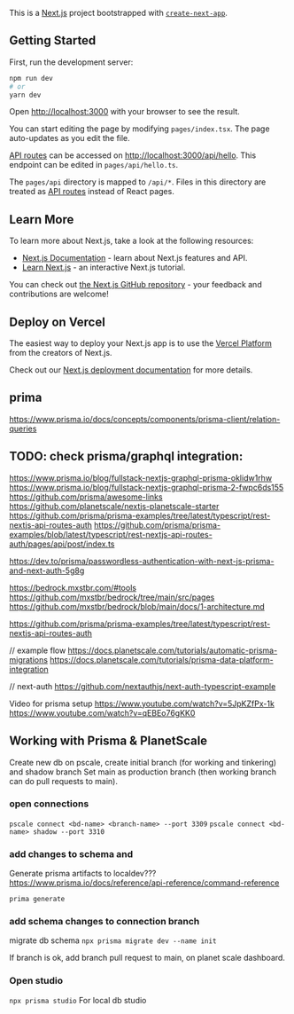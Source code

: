 This is a [Next.js](https://nextjs.org/) project bootstrapped with [`create-next-app`](https://github.com/vercel/next.js/tree/canary/packages/create-next-app).

## Getting Started

First, run the development server:

```bash
npm run dev
# or
yarn dev
```

Open [http://localhost:3000](http://localhost:3000) with your browser to see the result.

You can start editing the page by modifying `pages/index.tsx`. The page auto-updates as you edit the file.

[API routes](https://nextjs.org/docs/api-routes/introduction) can be accessed on [http://localhost:3000/api/hello](http://localhost:3000/api/hello). This endpoint can be edited in `pages/api/hello.ts`.

The `pages/api` directory is mapped to `/api/*`. Files in this directory are treated as [API routes](https://nextjs.org/docs/api-routes/introduction) instead of React pages.

## Learn More

To learn more about Next.js, take a look at the following resources:

- [Next.js Documentation](https://nextjs.org/docs) - learn about Next.js features and API.
- [Learn Next.js](https://nextjs.org/learn) - an interactive Next.js tutorial.

You can check out [the Next.js GitHub repository](https://github.com/vercel/next.js/) - your feedback and contributions are welcome!

## Deploy on Vercel

The easiest way to deploy your Next.js app is to use the [Vercel Platform](https://vercel.com/new?utm_medium=default-template&filter=next.js&utm_source=create-next-app&utm_campaign=create-next-app-readme) from the creators of Next.js.

Check out our [Next.js deployment documentation](https://nextjs.org/docs/deployment) for more details.

## prima

https://www.prisma.io/docs/concepts/components/prisma-client/relation-queries

## TODO: check prisma/graphql integration:

https://www.prisma.io/blog/fullstack-nextjs-graphql-prisma-oklidw1rhw
https://www.prisma.io/blog/fullstack-nextjs-graphql-prisma-2-fwpc6ds155
https://github.com/prisma/awesome-links
https://github.com/planetscale/nextjs-planetscale-starter
https://github.com/prisma/prisma-examples/tree/latest/typescript/rest-nextjs-api-routes-auth
https://github.com/prisma/prisma-examples/blob/latest/typescript/rest-nextjs-api-routes-auth/pages/api/post/index.ts

https://dev.to/prisma/passwordless-authentication-with-next-js-prisma-and-next-auth-5g8g

https://bedrock.mxstbr.com/#tools
https://github.com/mxstbr/bedrock/tree/main/src/pages
https://github.com/mxstbr/bedrock/blob/main/docs/1-architecture.md

https://github.com/prisma/prisma-examples/tree/latest/typescript/rest-nextjs-api-routes-auth

// example flow
https://docs.planetscale.com/tutorials/automatic-prisma-migrations
https://docs.planetscale.com/tutorials/prisma-data-platform-integration

// next-auth
https://github.com/nextauthjs/next-auth-typescript-example

Video for prisma setup
https://www.youtube.com/watch?v=5JpKZfPx-1k
https://www.youtube.com/watch?v=qEBEo76gKK0

## Working with Prisma & PlanetScale

Create new db on pscale, create initial branch (for working and tinkering) and shadow branch
Set main as production branch (then working branch can do pull requests to main).

### open connections

`pscale connect <bd-name> <branch-name> --port 3309`
`pscale connect <bd-name> shadow --port 3310`

### add changes to schema and

Generate prisma artifacts to localdev???
https://www.prisma.io/docs/reference/api-reference/command-reference

`prima generate`

### add schema changes to connection branch

migrate db schema
`npx prisma migrate dev --name init`

If branch is ok, add branch pull request to main, on planet scale dashboard.

### Open studio

`npx prisma studio`
For local db studio
